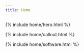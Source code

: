 ```yaml
---
title: Home
---
```


{% include home/hero.html %}

{% include home/callout.html %}

{% include home/software.html %}

<!-- TODO: Don't forget the footer (add it to the layout) -->
